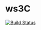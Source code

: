 # ws3C

[![Build Status](https://travis-ci.org/Christian-Seiler/ws3C.svg?branch=master)](https://travis-ci.org/Christian-Seiler/ws3C)

